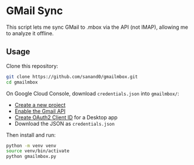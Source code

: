 # GMail Sync

This script lets me sync GMail to .mbox via the API (not IMAP), allowing me to analyze it offline.

## Usage

Clone this repository:

```bash
git clone https://github.com/sanand0/gmailmbox.git
cd gmailmbox
```

On Google Cloud Console, download `credentials.json` into `gmailmbox/`:

- [Create a new project](https://developers.google.com/workspace/guides/create-project)
- [Enable the Gmail API](https://support.google.com/googleapi/answer/6158841)
- [Create OAuth2 Client ID](https://developers.google.com/workspace/guides/create-credentials) for a Desktop app
- Download the JSON as `credentials.json`

<!--
Here is my link: https://console.cloud.google.com/apis/credentials?authuser=2&project=straive-internal-apps
-->

Then install and run:

```bash
python -m venv venv
source venv/bin/activate
python gmailmbox.py
```
